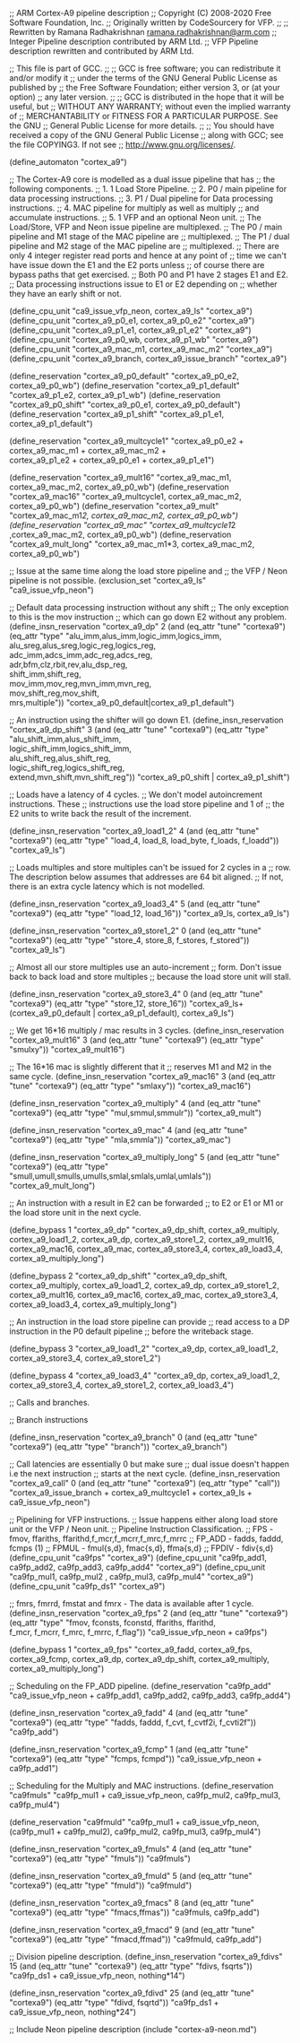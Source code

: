 ;; ARM Cortex-A9 pipeline description
;; Copyright (C) 2008-2020 Free Software Foundation, Inc.
;; Originally written by CodeSourcery for VFP.
;;
;; Rewritten by Ramana Radhakrishnan <ramana.radhakrishnan@arm.com>
;; Integer Pipeline description contributed by ARM Ltd.
;; VFP Pipeline description rewritten and contributed by ARM Ltd.

;; This file is part of GCC.
;;
;; GCC is free software; you can redistribute it and/or modify it
;; under the terms of the GNU General Public License as published by
;; the Free Software Foundation; either version 3, or (at your option)
;; any later version.
;;
;; GCC is distributed in the hope that it will be useful, but
;; WITHOUT ANY WARRANTY; without even the implied warranty of
;; MERCHANTABILITY or FITNESS FOR A PARTICULAR PURPOSE.  See the GNU
;; General Public License for more details.
;;
;; You should have received a copy of the GNU General Public License
;; along with GCC; see the file COPYING3.  If not see
;; <http://www.gnu.org/licenses/>.

(define_automaton "cortex_a9")

;; The Cortex-A9 core is modelled as a dual issue pipeline that has
;; the following components.
;; 1. 1 Load Store Pipeline.
;; 2. P0 / main pipeline for data processing instructions.
;; 3. P1 / Dual pipeline for Data processing instructions.
;; 4. MAC pipeline for multiply as well as multiply
;;    and accumulate instructions.
;; 5. 1 VFP and an optional Neon unit.
;; The Load/Store, VFP and Neon issue pipeline are multiplexed.
;; The P0 / main pipeline and M1 stage of the MAC pipeline are
;;   multiplexed.
;; The P1 / dual pipeline and M2 stage of the MAC pipeline are
;;   multiplexed.
;; There are only 4 integer register read ports and hence at any point of
;; time we can't have issue down the E1 and the E2 ports unless
;; of course there are bypass paths that get exercised.
;; Both P0 and P1 have 2 stages E1 and E2.
;; Data processing instructions issue to E1 or E2 depending on
;; whether they have an early shift or not.

(define_cpu_unit "ca9_issue_vfp_neon, cortex_a9_ls" "cortex_a9")
(define_cpu_unit "cortex_a9_p0_e1, cortex_a9_p0_e2" "cortex_a9")
(define_cpu_unit "cortex_a9_p1_e1, cortex_a9_p1_e2" "cortex_a9")
(define_cpu_unit "cortex_a9_p0_wb, cortex_a9_p1_wb" "cortex_a9")
(define_cpu_unit "cortex_a9_mac_m1, cortex_a9_mac_m2" "cortex_a9")
(define_cpu_unit "cortex_a9_branch, cortex_a9_issue_branch" "cortex_a9")

(define_reservation "cortex_a9_p0_default" "cortex_a9_p0_e2, cortex_a9_p0_wb")
(define_reservation "cortex_a9_p1_default" "cortex_a9_p1_e2, cortex_a9_p1_wb")
(define_reservation "cortex_a9_p0_shift" "cortex_a9_p0_e1, cortex_a9_p0_default")
(define_reservation "cortex_a9_p1_shift" "cortex_a9_p1_e1, cortex_a9_p1_default")

(define_reservation "cortex_a9_multcycle1"
  "cortex_a9_p0_e2 + cortex_a9_mac_m1 + cortex_a9_mac_m2 + \
cortex_a9_p1_e2 + cortex_a9_p0_e1 + cortex_a9_p1_e1")

(define_reservation "cortex_a9_mult16"
  "cortex_a9_mac_m1, cortex_a9_mac_m2, cortex_a9_p0_wb")
(define_reservation "cortex_a9_mac16"
  "cortex_a9_multcycle1, cortex_a9_mac_m2, cortex_a9_p0_wb")
(define_reservation "cortex_a9_mult"
  "cortex_a9_mac_m1*2, cortex_a9_mac_m2, cortex_a9_p0_wb")
(define_reservation "cortex_a9_mac"
  "cortex_a9_multcycle1*2 ,cortex_a9_mac_m2, cortex_a9_p0_wb")
(define_reservation "cortex_a9_mult_long"
  "cortex_a9_mac_m1*3, cortex_a9_mac_m2, cortex_a9_p0_wb")

;; Issue at the same time along the load store pipeline and
;; the VFP / Neon pipeline is not possible.
(exclusion_set "cortex_a9_ls" "ca9_issue_vfp_neon")

;; Default data processing instruction without any shift
;; The only exception to this is the mov instruction
;; which can go down E2 without any problem.
(define_insn_reservation "cortex_a9_dp" 2
  (and (eq_attr "tune" "cortexa9")
       (eq_attr "type" "alu_imm,alus_imm,logic_imm,logics_imm,\
                        alu_sreg,alus_sreg,logic_reg,logics_reg,\
                        adc_imm,adcs_imm,adc_reg,adcs_reg,\
                        adr,bfm,clz,rbit,rev,alu_dsp_reg,\
                        shift_imm,shift_reg,\
                        mov_imm,mov_reg,mvn_imm,mvn_reg,\
                        mov_shift_reg,mov_shift,\
                        mrs,multiple"))
  "cortex_a9_p0_default|cortex_a9_p1_default")

;; An instruction using the shifter will go down E1.
(define_insn_reservation "cortex_a9_dp_shift" 3
   (and (eq_attr "tune" "cortexa9")
        (eq_attr "type" "alu_shift_imm,alus_shift_imm,\
                         logic_shift_imm,logics_shift_imm,\
                         alu_shift_reg,alus_shift_reg,\
                         logic_shift_reg,logics_shift_reg,\
                         extend,mvn_shift,mvn_shift_reg"))
   "cortex_a9_p0_shift | cortex_a9_p1_shift")

;; Loads have a latency of 4 cycles.
;; We don't model autoincrement instructions. These
;; instructions use the load store pipeline and 1 of
;; the E2 units to write back the result of the increment.

(define_insn_reservation "cortex_a9_load1_2" 4
  (and (eq_attr "tune" "cortexa9")
       (eq_attr "type" "load_4, load_8, load_byte, f_loads, f_loadd"))
  "cortex_a9_ls")

;; Loads multiples and store multiples can't be issued for 2 cycles in a
;; row. The description below assumes that addresses are 64 bit aligned.
;; If not, there is an extra cycle latency which is not modelled.

(define_insn_reservation "cortex_a9_load3_4" 5
  (and (eq_attr "tune" "cortexa9")
       (eq_attr "type" "load_12, load_16"))
  "cortex_a9_ls, cortex_a9_ls")

(define_insn_reservation "cortex_a9_store1_2" 0
  (and (eq_attr "tune" "cortexa9")
       (eq_attr "type" "store_4, store_8, f_stores, f_stored"))
  "cortex_a9_ls")

;; Almost all our store multiples use an auto-increment
;; form. Don't issue back to back load and store multiples
;; because the load store unit will stall.

(define_insn_reservation "cortex_a9_store3_4" 0
  (and (eq_attr "tune" "cortexa9")
       (eq_attr "type" "store_12, store_16"))
  "cortex_a9_ls+(cortex_a9_p0_default | cortex_a9_p1_default), cortex_a9_ls")

;; We get 16*16 multiply / mac results in 3 cycles.
(define_insn_reservation "cortex_a9_mult16" 3
  (and (eq_attr "tune" "cortexa9")
       (eq_attr "type" "smulxy"))
       "cortex_a9_mult16")

;; The 16*16 mac is slightly different that it
;; reserves M1 and M2 in the same cycle.
(define_insn_reservation "cortex_a9_mac16" 3
  (and (eq_attr "tune" "cortexa9")
       (eq_attr "type" "smlaxy"))
  "cortex_a9_mac16")

(define_insn_reservation "cortex_a9_multiply" 4
  (and (eq_attr "tune" "cortexa9")
       (eq_attr "type" "mul,smmul,smmulr"))
       "cortex_a9_mult")

(define_insn_reservation "cortex_a9_mac" 4
  (and (eq_attr "tune" "cortexa9")
       (eq_attr "type" "mla,smmla"))
       "cortex_a9_mac")

(define_insn_reservation "cortex_a9_multiply_long" 5
  (and (eq_attr "tune" "cortexa9")
       (eq_attr "type" "smull,umull,smulls,umulls,smlal,smlals,umlal,umlals"))
       "cortex_a9_mult_long")

;; An instruction with a result in E2 can be forwarded
;; to E2 or E1 or M1 or the load store unit in the next cycle.

(define_bypass 1 "cortex_a9_dp"
                 "cortex_a9_dp_shift, cortex_a9_multiply,
 cortex_a9_load1_2, cortex_a9_dp, cortex_a9_store1_2,
 cortex_a9_mult16, cortex_a9_mac16, cortex_a9_mac, cortex_a9_store3_4, cortex_a9_load3_4, 
 cortex_a9_multiply_long")

(define_bypass 2 "cortex_a9_dp_shift"
                 "cortex_a9_dp_shift, cortex_a9_multiply,
 cortex_a9_load1_2, cortex_a9_dp, cortex_a9_store1_2,
 cortex_a9_mult16, cortex_a9_mac16, cortex_a9_mac, cortex_a9_store3_4, cortex_a9_load3_4,
 cortex_a9_multiply_long")

;; An instruction in the load store pipeline can provide
;; read access to a DP instruction in the P0 default pipeline
;; before the writeback stage.

(define_bypass 3 "cortex_a9_load1_2" "cortex_a9_dp, cortex_a9_load1_2,
cortex_a9_store3_4, cortex_a9_store1_2")

(define_bypass 4 "cortex_a9_load3_4" "cortex_a9_dp, cortex_a9_load1_2,
cortex_a9_store3_4, cortex_a9_store1_2,  cortex_a9_load3_4")

;; Calls and branches.

;; Branch instructions

(define_insn_reservation "cortex_a9_branch" 0
  (and (eq_attr "tune" "cortexa9")
       (eq_attr "type" "branch"))
  "cortex_a9_branch")

;; Call latencies are essentially 0 but make sure
;; dual issue doesn't happen i.e the next instruction
;; starts at the next cycle.
(define_insn_reservation "cortex_a9_call"  0
  (and (eq_attr "tune" "cortexa9")
       (eq_attr "type" "call"))
  "cortex_a9_issue_branch + cortex_a9_multcycle1 + cortex_a9_ls + ca9_issue_vfp_neon")


;; Pipelining for VFP instructions.
;; Issue happens either along load store unit or the VFP / Neon unit.
;; Pipeline   Instruction Classification.
;; FPS - fmov, ffariths, ffarithd,f_mcr,f_mcrr,f_mrc,f_mrrc
;; FP_ADD   - fadds, faddd, fcmps (1)
;; FPMUL   - fmul{s,d}, fmac{s,d}, ffma{s,d}
;; FPDIV - fdiv{s,d}
(define_cpu_unit "ca9fps" "cortex_a9")
(define_cpu_unit "ca9fp_add1, ca9fp_add2, ca9fp_add3, ca9fp_add4" "cortex_a9")
(define_cpu_unit "ca9fp_mul1, ca9fp_mul2 , ca9fp_mul3, ca9fp_mul4" "cortex_a9")
(define_cpu_unit "ca9fp_ds1" "cortex_a9")


;; fmrs, fmrrd, fmstat and fmrx - The data is available after 1 cycle.
(define_insn_reservation "cortex_a9_fps" 2
 (and (eq_attr "tune" "cortexa9")
      (eq_attr "type" "fmov, fconsts, fconstd, ffariths, ffarithd,\
                       f_mcr, f_mcrr, f_mrc, f_mrrc, f_flag"))
 "ca9_issue_vfp_neon + ca9fps")

(define_bypass 1
  "cortex_a9_fps"
  "cortex_a9_fadd, cortex_a9_fps, cortex_a9_fcmp, cortex_a9_dp, cortex_a9_dp_shift, cortex_a9_multiply, cortex_a9_multiply_long")

;; Scheduling on the FP_ADD pipeline.
(define_reservation "ca9fp_add" "ca9_issue_vfp_neon + ca9fp_add1, ca9fp_add2, ca9fp_add3, ca9fp_add4")

(define_insn_reservation "cortex_a9_fadd" 4
  (and (eq_attr "tune" "cortexa9")
       (eq_attr "type" "fadds, faddd, f_cvt, f_cvtf2i, f_cvti2f"))
  "ca9fp_add")

(define_insn_reservation "cortex_a9_fcmp" 1
  (and (eq_attr "tune" "cortexa9")
      (eq_attr "type" "fcmps, fcmpd"))
 "ca9_issue_vfp_neon + ca9fp_add1")

;; Scheduling for the Multiply and MAC instructions.
(define_reservation "ca9fmuls"
  "ca9fp_mul1 + ca9_issue_vfp_neon, ca9fp_mul2, ca9fp_mul3, ca9fp_mul4")

(define_reservation "ca9fmuld"
  "ca9fp_mul1 + ca9_issue_vfp_neon, (ca9fp_mul1 + ca9fp_mul2), ca9fp_mul2, ca9fp_mul3, ca9fp_mul4")

(define_insn_reservation "cortex_a9_fmuls" 4
  (and (eq_attr "tune" "cortexa9")
       (eq_attr "type" "fmuls"))
  "ca9fmuls")

(define_insn_reservation "cortex_a9_fmuld" 5
  (and (eq_attr "tune" "cortexa9")
       (eq_attr "type" "fmuld"))
  "ca9fmuld")

(define_insn_reservation "cortex_a9_fmacs" 8
  (and (eq_attr "tune" "cortexa9")
       (eq_attr "type" "fmacs,ffmas"))
  "ca9fmuls, ca9fp_add")

(define_insn_reservation "cortex_a9_fmacd" 9
  (and (eq_attr "tune" "cortexa9")
       (eq_attr "type" "fmacd,ffmad"))
  "ca9fmuld, ca9fp_add")

;; Division pipeline description.
(define_insn_reservation "cortex_a9_fdivs" 15
  (and (eq_attr "tune" "cortexa9")
       (eq_attr "type" "fdivs, fsqrts"))
  "ca9fp_ds1 + ca9_issue_vfp_neon, nothing*14")

(define_insn_reservation "cortex_a9_fdivd" 25
  (and (eq_attr "tune" "cortexa9")
       (eq_attr "type" "fdivd, fsqrtd"))
  "ca9fp_ds1 + ca9_issue_vfp_neon, nothing*24")

;; Include Neon pipeline description
(include "cortex-a9-neon.md")
